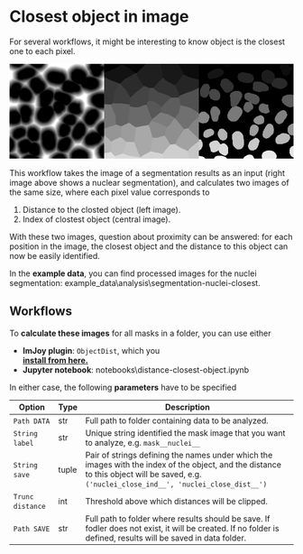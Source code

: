 # Closest object in image
For several workflows, it might be interesting to know object is the closest one to each pixel.

![obj-dist-example.png](img/obj-dist-example.png)

This workflow takes the  image of a segmentation results as an input (right image above shows a
nuclear segmentation), and calculates two images of the same size, where each pixel value corresponds to 
1. Distance to the closted object (left image).
2. Index of clostest object (central image).

With these two images, question about proximity can be answered: for each position in the image, the closest
object and the distance to this object can now be easily identified. 

In the **example data**, you can find processed images for the nuclei segmentation: example_data\analysis\segmentation-nuclei-closest.


## Workflows
To **calculate these images** for all masks in a folder, you can use either

* **ImJoy plugin**:  `ObjectDist`, which you  
<a href="https://imjoy.io/#/app?w=fq-segmentation&plugin=fish-quant/segmentation:ObjectDist@stable&upgrade=1" target="_blank">**install from here.**</a>
* **Jupyter notebook**: notebooks\distance-closest-object.ipynb

In either case, the following **parameters** have to be specified

Option           | Type |  Description
---------------- | ---- |  -----------
`Path DATA`    | str  | Full path to folder containing data to be analyzed.
`String label`    | str  |  Unique string identified the mask image that you want to analyze, e.g. `mask__nuclei__`
`String save`    | tuple  | Pair of strings defining the names under which the images with the index of the object, and the distance to this object will be saved, e.g. `('nuclei_close_ind__', 'nuclei_close_dist__')`
`Trunc distance`    | int  | Threshold above which distances will be clipped. 
`Path SAVE`    | str  | Full path to folder where results should be save. If fodler does not exist, it will be created. If no folder is defined, results will be saved in data folder. 
